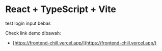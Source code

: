 # React + TypeScript + Vite

test login input bebas

Check link demo dibawah:

- [https://frontend-chill.vercel.app/](https://frontend-chill.vercel.app/)
